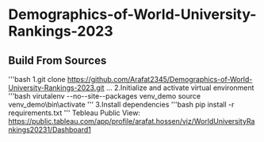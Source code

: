 # Demographics-of-World-University-Rankings-2023

## Build From Sources
'''bash
1.git clone https://github.com/Arafat2345/Demographics-of-World-University-Rankings-2023.git
...
2.Initialize and activate virtual environment 
'''bash
virutalenv --no--site--packages venv_demo
source venv_demo\bin\activate
'''
3.Install dependencies
'''bash
pip install -r requirements.txt
'''
Tebleau Public View: https://public.tableau.com/app/profile/arafat.hossen/viz/WorldUniversityRankings20231/Dashboard1
